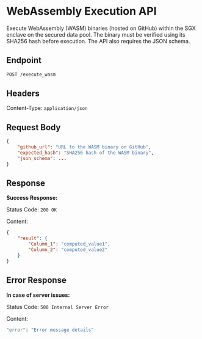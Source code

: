 # **WebAssembly Execution API**

Execute WebAssembly (WASM) binaries (hosted on GitHub) within the SGX enclave on the secured data pool. The binary must be verified using its SHA256 hash before execution. The API also requires the JSON schema.

## Endpoint

```sh
POST /execute_wasm
```

## Headers

Content-Type: `application/json`

## Request Body

```json
{
    "github_url": "URL to the WASM binary on GitHub",
    "expected_hash": "SHA256 hash of the WASM binary",
    "json_schema": ...
}
```

## Response

**Success Response:**

Status Code: `200 OK`

Content:

```json
{
    "result": {
        "Column_1": "computed_value1",
        "Column_2": "computed_value2"
    }
}
```

## Error Response

**In case of server issues:**

Status Code: `500 Internal Server Error`

Content:

```sh
"error": "Error message details"
```